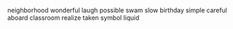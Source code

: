 neighborhood wonderful laugh possible swam slow birthday simple careful aboard classroom realize taken symbol liquid